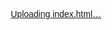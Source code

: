 [Uploading index.html…]()
<!DOCTYPE html>
<html lang="zh-CN">
<head>
    <meta charset="UTF-8">
    <meta name="viewport" content="width=device-width, initial-scale=1.0">
    <title>单词消消乐 - M2核心词</title>
    <style>
        * {
            margin: 0;
            padding: 0;
            box-sizing: border-box;
            font-family: 'Comic Sans MS', 'Microsoft YaHei', sans-serif;
        }
        
        body {
            background: linear-gradient(to bottom, #fff9c4, #ffecb3);
            min-height: 100vh;
            display: flex;
            flex-direction: column;
            align-items: center;
            padding: 20px;
            overflow-x: hidden;
            position: relative;
            cursor: pointer;
        }
        
        /* 加载界面样式 */
        .loader-screen {
            position: fixed;
            top: 0;
            left: 0;
            width: 100%;
            height: 100%;
            background: linear-gradient(to bottom, #fff9c4, #ffecb3);
            display: flex;
            flex-direction: column;
            align-items: center;
            justify-content: center;
            z-index: 200;
            transition: opacity 0.5s ease;
        }
        
        .loader-logo {
            font-size: 3.5rem;
            color: #ff6f00;
            text-shadow: 3px 3px 0 #ffcc80, 6px 6px 0 rgba(0,0,0,0.1);
            margin-bottom: 40px;
            animation: bounce 2s infinite;
        }
        
        .loader-progress-container {
            width: 80%;
            max-width: 500px;
            height: 30px;
            background-color: rgba(255, 255, 255, 0.7);
            border-radius: 15px;
            box-shadow: 0 5px 15px rgba(0,0,0,0.1) inset;
            margin-bottom: 20px;
            overflow: hidden;
        }
        
        .loader-progress-bar {
            height: 100%;
            width: 0%;
            background: linear-gradient(to right, #ff6f00, #ff8f00);
            border-radius: 15px;
            transition: width 0.3s ease;
            display: flex;
            align-items: center;
            justify-content: center;
            color: white;
            font-weight: bold;
        }
        
        .loader-status {
            color: #5d4037;
            font-size: 1.2rem;
            margin-bottom: 30px;
        }
        
        .start-button {
            background: linear-gradient(to right, #ff6f00, #ff8f00);
            color: white;
            border: none;
            padding: 12px 35px;
            font-size: 1.4rem;
            border-radius: 50px;
            cursor: pointer;
            box-shadow: 0 5px 15px rgba(255, 111, 0, 0.4);
            transition: transform 0.3s, box-shadow 0.3s;
            font-weight: bold;
            letter-spacing: 1px;
            opacity: 0;
            pointer-events: none;
            transition: opacity 0.3s ease;
        }
        
        .start-button.visible {
            opacity: 1;
            pointer-events: all;
        }
        
        .start-button:hover {
            transform: translateY(-5px);
            box-shadow: 0 8px 20px rgba(255, 111, 0, 0.6);
        }
        
        /* 单词组选择界面样式 */
        .group-selection-screen {
            position: fixed;
            top: 0;
            left: 0;
            width: 100%;
            height: 100%;
            background: linear-gradient(to bottom, #fff9c4, #ffecb3);
            display: flex;
            flex-direction: column;
            align-items: center;
            justify-content: center;
            z-index: 150;
            opacity: 0;
            pointer-events: none;
            transition: opacity 0.5s ease;
        }
        
        .group-selection-screen.show {
            opacity: 1;
            pointer-events: all;
        }
        
        .selection-container {
            background: rgba(255, 255, 255, 0.9);
            padding: 40px 30px;
            border-radius: 25px;
            box-shadow: 0 10px 30px rgba(0,0,0,0.15);
            max-width: 500px;
            width: 90%;
            text-align: center;
        }
        
        .selection-title {
            font-size: 2rem;
            color: #ff6f00;
            text-shadow: 2px 2px 0 #ffcc80;
            margin-bottom: 30px;
        }
        
        .group-buttons {
            display: grid;
            grid-template-columns: 1fr;
            gap: 20px;
            margin-bottom: 25px;
        }
        
        .group-btn {
            background: linear-gradient(to right, #ff6f00, #ff8f00);
            color: white;
            border: none;
            padding: 15px 20px;
            font-size: 1.3rem;
            border-radius: 50px;
            cursor: pointer;
            box-shadow: 0 5px 15px rgba(255, 111, 0, 0.4);
            transition: transform 0.3s, box-shadow 0.3s;
            font-weight: bold;
        }
        
        .group-btn:hover {
            transform: translateY(-5px);
            box-shadow: 0 8px 20px rgba(255, 111, 0, 0.6);
        }
        
        .back-to-loader {
            color: #ff6f00;
            font-size: 1rem;
            cursor: pointer;
            text-decoration: underline;
            margin-top: 10px;
            transition: color 0.3s;
        }
        
        .back-to-loader:hover {
            color: #e65c00;
        }
        
        .decoration {
            position: absolute;
            z-index: -1;
        }
        
        .decoration.balloon {
            width: 40px;
            height: 60px;
            border-radius: 50%;
            opacity: 0.7;
            animation: float 8s infinite ease-in-out;
        }
        
        .decoration.confetti {
            width: 10px;
            height: 10px;
            border-radius: 50%;
            opacity: 0.8;
            animation: fall 10s infinite linear;
        }
        
        .header {
            text-align: center;
            margin: 10px 0 20px;
            width: 100%;
            position: relative;
        }
        
        h1 {
            font-size: 3.5rem;
            color: #ff6f00;
            text-shadow: 3px 3px 0 #ffcc80, 6px 6px 0 rgba(0,0,0,0.1);
            letter-spacing: 2px;
            margin-bottom: 10px;
            background: linear-gradient(to right, #ff6f00, #ff8f00);
            -webkit-background-clip: text;
            -webkit-text-fill-color: transparent;
            position: relative;
            display: inline-block;
            animation: bounce 2s infinite;
        }
        
        h1::after {
            content: "";
            position: absolute;
            bottom: -10px;
            left: 50%;
            transform: translateX(-50%);
            width: 80%;
            height: 6px;
            background: linear-gradient(to right, #ff6f00, #ffcc80);
            border-radius: 50%;
            filter: blur(2px);
        }
        
        .game-info {
            display: flex;
            justify-content: space-around;
            width: 95%;
            max-width: 800px;
            margin-bottom: 20px;
            padding: 12px 20px;
            background: rgba(255, 255, 255, 0.7);
            border-radius: 18px;
            box-shadow: 0 5px 15px rgba(0,0,0,0.1);
            backdrop-filter: blur(5px);
        }
        
        .info-item {
            display: flex;
            flex-direction: column;
            align-items: center;
            font-size: 1.2rem;
            font-weight: bold;
            color: #ff6f00;
        }
        
        .info-value {
            margin-top: 5px;
            background: #ffcc80;
            padding: 4px 12px;
            border-radius: 15px;
            min-width: 80px;
            text-align: center;
            font-size: 1.3rem;
        }
        
        .game-container {
            display: grid;
            grid-template-columns: repeat(6, 1fr);
            gap: 16px;
            width: 95%;
            max-width: 800px;
            min-height: 350px;
            perspective: 1000px;
            margin: 0 auto;
        }
        
        .bubble {
            width: 100%;
            aspect-ratio: 1/1;
            display: flex;
            align-items: center;
            justify-content: center;
            border-radius: 50%;
            font-size: 1.4rem;
            font-weight: bold;
            cursor: pointer;
            user-select: none;
            transition: transform 0.3s, box-shadow 0.3s;
            text-align: center;
            padding: 10px;
            box-shadow: 
                inset 0 -8px 15px rgba(0,0,0,0.2),
                inset 0 8px 15px rgba(255,255,255,0.7),
                0 10px 20px rgba(0,0,0,0.15);
            position: relative;
            overflow: hidden;
            animation: float 4s infinite ease-in-out;
            will-change: transform;
        }
        
        .bubble::before {
            content: "";
            position: absolute;
            top: 10%;
            left: 20%;
            width: 25%;
            height: 25%;
            background: rgba(255,255,255,0.6);
            border-radius: 50%;
        }
        
        .bubble:hover {
            transform: scale(1.05) translateY(-5px);
        }
        
        .bubble.selected {
            transform: scale(1.1);
            box-shadow: 
                inset 0 -8px 15px rgba(0,0,0,0.2),
                inset 0 8px 15px rgba(255,255,255,0.7),
                0 0 0 4px #ffeb3b,
                0 15px 25px rgba(0,0,0,0.2);
            animation: pulse 0.5s;
        }
        
        .bubble.matched {
            animation: pop 0.2s forwards;
        }
        
        /* 匹配反馈弹窗通用样式 */
        .feedback-toast {
            position: fixed;
            top: 20%;
            left: 50%;
            transform: translate(-50%, -50%);
            padding: 12px 24px;
            border-radius: 30px;
            font-size: 1.5rem;
            font-weight: bold;
            box-shadow: 0 5px 15px rgba(0,0,0,0.2);
            z-index: 80;
            opacity: 0;
            pointer-events: none;
            transition: all 0.3s ease;
            text-shadow: 1px 1px 2px rgba(0,0,0,0.2);
        }
        
        /* 成功弹窗：绿色渐变 */
        .toast-success {
            background: linear-gradient(135deg, #4CAF50, #8BC34A);
            color: white;
        }
        
        /* 错误弹窗：红色渐变 */
        .toast-error {
            background: linear-gradient(135deg, #F44336, #EF5350);
            color: white;
        }
        
        /* 鼓励弹窗：蓝色渐变 */
        .toast-encourage {
            background: linear-gradient(135deg, #2196F3, #03A9F4);
            color: white;
        }
        
        /* 弹窗显示动画 */
        .feedback-toast.show {
            opacity: 1;
            transform: translate(-50%, 0);
            animation: bounceToast 0.8s ease;
        }
        
        /* 成功界面默认完全隐藏 */
        .success-screen {
            position: fixed;
            top: 0;
            left: 0;
            width: 100%;
            height: 100%;
            background: rgba(0,0,0,0.8);
            display: flex;
            flex-direction: column;
            align-items: center;
            justify-content: center;
            z-index: 100;
            opacity: 0;
            pointer-events: none;
            transition: opacity 0.5s;
            display: none; /* 默认完全隐藏 */
        }
        
        .success-screen.show {
            opacity: 1;
            pointer-events: all;
            display: flex; /* 只有显示时才可见 */
        }
        
        .success-content {
            background: linear-gradient(135deg, #fff9c4, #ffecb3);
            padding: 30px;
            border-radius: 25px;
            text-align: center;
            max-width: 500px;
            width: 90%;
            box-shadow: 0 20px 40px rgba(0,0,0,0.4);
            transform: scale(0.8);
            transition: transform 0.5s;
            position: relative;
            overflow: hidden;
        }
        
        .success-screen.show .success-content {
            transform: scale(1);
        }
        
        .success-content::before {
            content: "🎉";
            position: absolute;
            top: -30px;
            left: -30px;
            font-size: 5rem;
            opacity: 0.3;
            z-index: -1;
        }
        
        .success-content::after {
            content: "🎂";
            position: absolute;
            bottom: -40px;
            right: -40px;
            font-size: 6rem;
            opacity: 0.3;
            z-index: -1;
        }
        
        .success-content h2 {
            font-size: 2.5rem;
            color: #ff6f00;
            margin-bottom: 15px;
            text-shadow: 2px 2px 0 #ffcc80;
        }
        
        .success-content p {
            font-size: 1.6rem;
            color: #5d4037;
            margin: 20px 0;
            font-weight: bold;
        }
        
        .next-btn {
            background: linear-gradient(to right, #ff6f00, #ff8f00);
            color: white;
            border: none;
            padding: 12px 35px;
            font-size: 1.4rem;
            border-radius: 50px;
            cursor: pointer;
            margin-top: 15px;
            box-shadow: 0 5px 15px rgba(255, 111, 0, 0.4);
            transition: transform 0.3s, box-shadow 0.3s;
            font-weight: bold;
            letter-spacing: 1px;
        }
        
        .next-btn:hover {
            transform: translateY(-5px);
            box-shadow: 0 8px 20px rgba(255, 111, 0, 0.6);
        }
        
        .next-btn:active {
            transform: translateY(0);
        }
        
        .instructions {
            background: rgba(255, 255, 255, 0.85);
            border-radius: 15px;
            padding: 12px;
            margin-top: 20px;
            max-width: 800px;
            width: 95%;
            box-shadow: 0 5px 15px rgba(0,0,0,0.1);
        }
        
        .instructions h3 {
            color: #ff6f00;
            margin-bottom: 8px;
            text-align: center;
            font-size: 1.3rem;
        }
        
        .instructions p {
            color: #5d4037;
            line-height: 1.5;
            text-align: center;
            font-size: 1rem;
        }
        
        /* 背景音乐控制按钮 - 确保可见 */
        .music-control {
            position: fixed;
            top: 15px;
            right: 15px;
            background: rgba(255, 255, 255, 0.8);
            border-radius: 50%;
            width: 50px;
            height: 50px;
            display: flex;
            align-items: center;
            justify-content: center;
            cursor: pointer;
            box-shadow: 0 3px 10px rgba(0,0,0,0.2);
            z-index: 9999; /* 提高层级确保可见 */
            transition: all 0.3s ease;
            display: flex; /* 强制显示 */
        }
        
        .music-control:hover {
            transform: scale(1.1);
            box-shadow: 0 5px 15px rgba(0,0,0,0.3);
        }
        
        .music-control i {
            font-size: 1.6rem;
            color: #ff6f00;
        }
        
        /* 首次交互提示 */
        .interaction-prompt {
            position: fixed;
            bottom: 20px;
            left: 50%;
            transform: translateX(-50%);
            background: rgba(255, 111, 0, 0.9);
            color: white;
            padding: 10px 20px;
            border-radius: 20px;
            font-size: 1rem;
            box-shadow: 0 3px 10px rgba(0,0,0,0.2);
            z-index: 50;
            opacity: 0;
            transition: opacity 0.3s;
            pointer-events: none;
        }
        
        .interaction-prompt.show {
            opacity: 1;
        }
        
        /* 弹窗弹跳动画 */
        @keyframes bounceToast {
            0% { transform: translate(-50%, -20px); opacity: 0; }
            50% { transform: translate(-50%, 5px); }
            100% { transform: translate(-50%, 0); opacity: 1; }
        }
        
        @keyframes float {
            0%, 100% { transform: translateY(0); }
            50% { transform: translateY(-10px); }
        }
        
        @keyframes pulse {
            0% { transform: scale(1); }
            50% { transform: scale(1.15); }
            100% { transform: scale(1.1); }
        }
        
        @keyframes pop {
            0% { transform: scale(1); opacity: 1; }
            50% { transform: scale(1.2); opacity: 0.7; }
            100% { transform: scale(0); opacity: 0; }
        }
        
        @keyframes bounce {
            0%, 100% { transform: translateY(0); }
            50% { transform: translateY(-10px); }
        }
        
        @keyframes fall {
            0% { transform: translateY(-100px) rotate(0deg); opacity: 0; }
            10% { opacity: 1; }
            90% { opacity: 1; }
            100% { transform: translateY(100vh) rotate(360deg); opacity: 0; }
        }
        
        @media (max-width: 768px) {
            h1, .loader-logo {
                font-size: 2.8rem;
            }
            
            .game-container {
                grid-template-columns: repeat(3, 1fr);
                gap: 12px;
                max-width: 500px;
            }
            
            .bubble {
                font-size: 1.3rem;
            }
            
            .info-item {
                font-size: 1.1rem;
            }
            
            .info-value {
                font-size: 1.2rem;
                min-width: 70px;
            }
            
            .feedback-toast {
                font-size: 1.2rem;
                padding: 10px 20px;
            }
            
            .selection-title {
                font-size: 1.8rem;
            }
        }
        
        @media (max-width: 480px) {
            h1, .loader-logo {
                font-size: 2.2rem;
            }
            
            .game-info {
                flex-direction: column;
                gap: 8px;
                padding: 10px;
            }
            
            .info-item {
                flex-direction: row;
                gap: 10px;
            }
            
            .info-value {
                margin-top: 0;
            }
            
            .bubble {
                font-size: 1.1rem;
            }
            
            .success-content h2 {
                font-size: 2rem;
            }
            
            .success-content p {
                font-size: 1.4rem;
            }
            
            .selection-title {
                font-size: 1.6rem;
            }
            
            .group-btn {
                font-size: 1.1rem;
                padding: 12px 15px;
            }
            
            /* 移动设备上调整音乐按钮大小 */
            .music-control {
                width: 45px;
                height: 45px;
            }
        }
    </style>
</head>
<body>
    <!-- 音乐控制按钮放在最前面确保优先渲染 -->
    <div class="music-control" id="musicControl">
        <i class="fas fa-music"></i>
    </div>
    
    <!-- 加载界面 -->
    <div class="loader-screen" id="loaderScreen">
        <div class="loader-logo">单词消消乐</div>
        <div class="loader-progress-container">
            <div class="loader-progress-bar" id="progressBar">0%</div>
        </div>
        <div class="loader-status" id="loadStatus">准备加载资源...</div>
        <button class="start-button" id="startButton">开始游戏</button>
    </div>
    
    <!-- 单词组选择界面（默认隐藏） -->
    <div class="group-selection-screen" id="groupSelectionScreen">
        <div class="selection-container">
            <h2 class="selection-title">选择要复习的单词组</h2>
            <div class="group-buttons" id="groupButtons">
                <!-- 按钮将通过JS动态生成 -->
            </div>
            <div class="back-to-loader" id="backToLoader">返回重新加载</div>
        </div>
    </div>
    
    <!-- 首次交互提示 -->
    <div class="interaction-prompt" id="interactionPrompt">
        点击任意位置开始播放音乐
    </div>
    
    <!-- 反馈弹窗：成功+错误+鼓励 -->
    <div class="feedback-toast toast-success" id="successToast">匹配成功！🎉</div>
    <div class="feedback-toast toast-error" id="errorToast">匹配错误，请重试！❌</div>
    <div class="feedback-toast toast-encourage" id="encourageToast">太棒了！继续加油！👍</div>
    
    <div class="header">
        <h1>单词消消乐</h1>
    </div>
    
    <div class="game-info">
        <div class="info-item">
            <span>当前轮次:</span>
            <div class="info-value" id="round">1/1</div>
        </div>
        <div class="info-item">
            <span>用时:</span>
            <div class="info-value" id="time">00:00</div>
        </div>
        <div class="info-item">
            <span>匹配:</span>
            <div class="info-value" id="matches">0/4</div>
        </div>
    </div>
    
    <div class="game-container" id="gameContainer"></div>
    
    <div class="success-screen" id="successScreen">
        <div class="success-content">
            <h2 id="successTitle">恭喜你挑战成功！</h2>
            <p>本轮用时: <span id="finalTime">00:00</span></p>
            <p id="roundInfo">第1轮完成</p>
            <button class="next-btn" id="nextBtn">继续挑战</button>
        </div>
    </div>
    
    <div class="instructions">
        <h3>游戏说明</h3>
        <p>点击两个泡泡，如果它们对应的意思互相匹配（如"balloon"和"气球"），则泡泡会消失；否则，泡泡会保持原状。点击泡泡时会播放单词发音和音效。完成后可选择继续练习该组或切换其他组！右上角按钮可控制背景音乐。</p>
    </div>
    
    <!-- 音效资源 -->
    <audio id="popSound" preload="auto">
        <source src="assets/audio/popSound.mp3" type="audio/mpeg">
     </audio>
    <audio id="successSound" preload="auto">
        <source src="assets/audio/successSound.mp3" type="audio/mpeg">
      </audio>
    <audio id="errorSound" preload="auto">
        <source src="assets/audio/errorSound.mp3" type="audio/mpeg">
      
    <!-- 鼓励音效 -->
    <audio id="encourageSound" preload="auto">
        <source src="assets/audio/encourageSound.mp3" type="audio/mpeg">
      
    <audio id="roundCompleteSound" preload="auto">
        <source src="assets/audio/roundCompleteSound.mp3" type="audio/mpeg">
      
    <audio id="allCompleteSound" preload="auto">
        <source src="assets/audio/allCompleteSound.mp3" type="audio/mpeg">
      
    
    <!-- 背景音乐 -->
    <audio id="bgMusic" loop preload="auto">
        <source src="assets/audio/bgMusic.mp3" type="audio/mpeg">
      
    
    <!-- 单词发音音频容器（动态创建音频元素） -->
    <div id="pronunciationContainer"></div>
    
    <script>
        // 单词组数据
        const wordGroups = [
            {
                groupId: 1,
                groupName: "第一周W1",
                pairs: [
                    { en: "deer", cn: "鹿🦌", enAudio: "assets/audio/words/deer.mp3", cnAudio: "assets/audio/words/chuanghu.mp3" },
                    { en: "ladybug", cn: "瓢虫🐞", enAudio: "assets/audio/words/ladybug.mp3", cnAudio: "assets/audio/words/chuanghu.mp3" },
                    { en: "panda", cn: "熊猫🐼", enAudio: "assets/audio/words/panda.mp3", cnAudio: "assets/audio/words/chuanghu.mp3" },
                    { en: "shirt", cn: "衬衫👔", enAudio: "assets/audio/words/shirt.mp3", cnAudio: "assets/audio/words/chuanghu.mp3" },
                    { en: "dress", cn: "连衣裙👗", enAudio: "assets/audio/words/dress.mp3", cnAudio: "assets/audio/words/chuanghu.mp3" },
                    { en: "coat", cn: "外套🧥", enAudio: "assets/audio/words/coat.mp3", cnAudio: "assets/audio/words/chuanghu.mp3" },
                    { en: "sweater", cn: "毛衣", enAudio: "assets/audio/words/sweater.mp3", cnAudio: "assets/audio/words/shafa.mp3" },
                    { en: "shoes", cn: "鞋子👞", enAudio: "assets/audio/words/shoes.mp3", cnAudio: "assets/audio/words/yizi.mp3" },
                    { en: "pants", cn: "裤子👖", enAudio: "assets/audio/words/pants.mp3", cnAudio: "assets/audio/words/zhuozi.mp3" }
                ]
            },
            {
                groupId: 2,
                groupName: "第二周W2",
                pairs: [
                    { en: "bike", cn: "自行车🚲", enAudio: "assets/audio/words/bike.mp3", cnAudio: "assets/audio/words/chuanghu.mp3" },
                    { en: "boat", cn: "船🚢", enAudio: "assets/audio/words/boat.mp3", cnAudio: "assets/audio/words/chuanghu.mp3" },
                    { en: "log", cn: "木头", enAudio: "assets/audio/words/log.mp3", cnAudio: "assets/audio/words/chuanghu.mp3" },
                    { en: "ox", cn: "公牛🐂", enAudio: "assets/audio/words/ox.mp3", cnAudio: "assets/audio/words/chuanghu.mp3" },
                    { en: "pot", cn: "罐子", enAudio: "assets/audio/words/pot.mp3", cnAudio: "assets/audio/words/chuanghu.mp3" },
                    { en: "school bus", cn: "校车", enAudio: "assets/audio/words/school bus.mp3", cnAudio: "assets/audio/words/chuanghu.mp3" },
                    { en: "scooter", cn: "滑板车🛴", enAudio: "assets/audio/words/scooter.mp3", cnAudio: "assets/audio/words/shafa.mp3" },
                    { en: "subway", cn: "地铁🚈", enAudio: "assets/audio/words/subway.mp3", cnAudio: "assets/audio/words/yizi.mp3" },
                    { en: "taxi", cn: "出租车🚕", enAudio: "assets/audio/words/taxi.mp3", cnAudio: "assets/audio/words/zhuozi.mp3" }
                ]
            },
        ];
        
        // 游戏状态变量 - 重点修复游戏状态管理
        let selectedGroupId = null;
        let selectedBubbles = [];
        let matchedPairs = 0;
        let startTime = null;
        let timerInterval = null;
        let currentPairs = [];
        let currentRound = 1;
        let totalRounds = 1;
        let musicPlaying = false;
        let totalTime = 0;
        let userInteracted = false;
        let gameStarted = false; // 游戏是否已开始的标志
        let gameInProgress = false; // 新增：游戏是否正在进行中
        let encouragementPlayed = {
            2: false,
            4: false
        };
        let currentPronunciationAudio = null;
        
        // DOM 元素
        const gameContainer = document.getElementById('gameContainer');
        const timeDisplay = document.getElementById('time');
        const matchesDisplay = document.getElementById('matches');
        const roundDisplay = document.getElementById('round');
        const successScreen = document.getElementById('successScreen');
        const successTitle = document.getElementById('successTitle');
        const finalTimeDisplay = document.getElementById('finalTime');
        const roundInfo = document.getElementById('roundInfo');
        const nextBtn = document.getElementById('nextBtn');
        const popSound = document.getElementById('popSound');
        const successSound = document.getElementById('successSound');
        const errorSound = document.getElementById('errorSound');
        const encourageSound = document.getElementById('encourageSound');
        const roundCompleteSound = document.getElementById('roundCompleteSound');
        const allCompleteSound = document.getElementById('allCompleteSound');
        const bgMusic = document.getElementById('bgMusic');
        const musicControl = document.getElementById('musicControl');
        const interactionPrompt = document.getElementById('interactionPrompt');
        const successToast = document.getElementById('successToast');
        const errorToast = document.getElementById('errorToast');
        const encourageToast = document.getElementById('encourageToast');
        const pronunciationContainer = document.getElementById('pronunciationContainer');
        
        // 加载界面元素
        const loaderScreen = document.getElementById('loaderScreen');
        const progressBar = document.getElementById('progressBar');
        const loadStatus = document.getElementById('loadStatus');
        const startButton = document.getElementById('startButton');
        
        // 创建派对装饰
        function createDecorations() {
            const colors = ['#ff6f69', '#ffcc5c', '#88d8b0', '#96ceb4', '#ffeead', '#ff6b6b'];
            
            // 气球装饰
            for (let i = 0; i < 15; i++) {
                const balloon = document.createElement('div');
                balloon.className = 'decoration balloon';
                balloon.style.background = `radial-gradient(circle at 30% 30%, ${colors[i % colors.length]}aa, ${colors[(i+3) % colors.length]})`;
                balloon.style.left = `${Math.random() * 100}%`;
                balloon.style.top = `${Math.random() * 100}%`;
                balloon.style.animationDelay = `${Math.random() * 5}s`;
                document.body.appendChild(balloon);
            }
            
            // 彩纸装饰
            for (let i = 0; i < 30; i++) {
                const confetti = document.createElement('div');
                confetti.className = 'decoration confetti';
                confetti.style.background = colors[i % colors.length];
                confetti.style.left = `${Math.random() * 100}%`;
                confetti.style.animationDelay = `${Math.random() * 5}s`;
                confetti.style.animationDuration = `${5 + Math.random() * 10}s`;
                document.body.appendChild(confetti);
            }
        }
        
        // 生成单词组选择按钮
        function renderGroupButtons() {
            const groupButtonsContainer = document.getElementById('groupButtons');
            groupButtonsContainer.innerHTML = ''; // 清空容器
            
            // 遍历单词组，生成按钮
            wordGroups.forEach(group => {
                const btn = document.createElement('button');
                btn.className = 'group-btn';
                btn.textContent = group.groupName;
                btn.dataset.groupId = group.groupId; // 绑定组ID
                
                // 按钮点击事件：选择组并进入游戏
                btn.addEventListener('click', () => {
                    userInteracted = true;
                    hideInteractionPrompt();
                    selectedGroupId = group.groupId; // 记录选中的组
                    
                    // 隐藏选择界面，初始化游戏
                    const groupSelectionScreen = document.getElementById('groupSelectionScreen');
                    groupSelectionScreen.style.opacity = '0';
                    setTimeout(() => {
                        groupSelectionScreen.classList.remove('show');
                        // 显示游戏相关元素
                        document.querySelector('.header').style.display = 'block';
                        document.querySelector('.game-info').style.display = 'flex';
                        document.querySelector('.instructions').style.display = 'block';
                        // 初始化游戏
                        initGame();
                        triggerMusicPlay();
                    }, 500);
                });
                
                groupButtonsContainer.appendChild(btn);
            });
            
            // “返回加载界面”按钮事件
            document.getElementById('backToLoader').addEventListener('click', () => {
                const groupSelectionScreen = document.getElementById('groupSelectionScreen');
                groupSelectionScreen.style.opacity = '0';
                setTimeout(() => {
                    groupSelectionScreen.classList.remove('show');
                    loaderScreen.style.display = 'flex';
                    loaderScreen.style.opacity = '1';
                }, 500);
            });
        }
        
        // 播放单词发音
        function playWordPronunciation(wordText, lang) {
            // 停止当前正在播放的发音
            if (currentPronunciationAudio) {
                currentPronunciationAudio.pause();
                currentPronunciationAudio.remove();
                currentPronunciationAudio = null;
            }
            
            // 找到当前单词对应的音频路径
            let audioPath = '';
            wordGroups.forEach(group => {
                const targetWord = group.pairs.find(pair => {
                    return (lang === 'en' && pair.en === wordText) || (lang === 'cn' && pair.cn === wordText);
                });
                if (targetWord) {
                    audioPath = lang === 'en' ? targetWord.enAudio : targetWord.cnAudio;
                }
            });
            
            // 创建并播放发音音频
            if (audioPath) {
                const audio = document.createElement('audio');
                audio.src = audioPath;
                audio.preload = 'auto';
                pronunciationContainer.appendChild(audio);
                
                currentPronunciationAudio = audio;
                audio.play().catch(e => console.log(`单词发音播放失败: ${e.message}`));
                
                // 播放结束后清理
                audio.onended = () => {
                    if (currentPronunciationAudio === audio) {
                        audio.remove();
                        currentPronunciationAudio = null;
                    }
                };
            }
        }
        
        // 播放音效
        function playSoundImmediately(audioElement) {
            audioElement.currentTime = 0;
            audioElement.play().catch(e => console.log(`音效播放失败: ${e.message}`));
        }
        
        // 初始化游戏 - 重点修复：确保游戏状态正确初始化
        function initGame() {
            // 重置所有游戏状态
            selectedBubbles = [];
            matchedPairs = 0;
            startTime = null;
            gameContainer.innerHTML = '';
            gameStarted = false;
            gameInProgress = true; // 标记游戏正在进行
            
            // 隐藏成功界面（防止意外显示）
            successScreen.classList.remove('show');
            successScreen.style.display = 'none';
            
            // 更新匹配数显示
            const totalPairsInGroup = wordGroups.find(g => g.groupId === selectedGroupId).pairs.length;
            matchesDisplay.textContent = `0/${totalPairsInGroup}`;
            roundDisplay.textContent = `${currentRound}/${totalRounds}`;
            
            // 加载用户选中组的单词对
            currentPairs = wordGroups.find(g => g.groupId === selectedGroupId).pairs;
            
            // 创建泡泡（这是游戏显示的关键步骤）
            createBubbles();
            
            roundInfo.textContent = `第${currentRound}轮（${wordGroups.find(g => g.groupId === selectedGroupId).groupName}）`;
            
            // 重置鼓励状态
            encouragementPlayed = {
                [Math.floor(totalPairsInGroup/2)]: false,
                [totalPairsInGroup]: false
            };
            
            // 停止任何正在播放的发音
            if (currentPronunciationAudio) {
                currentPronunciationAudio.pause();
                currentPronunciationAudio.remove();
                currentPronunciationAudio = null;
            }
        }
        
        // 创建单词泡泡 - 确保泡泡被正确创建和显示
        function createBubbles() {
            const allWords = [];
            const colors = ['#ff6f69', '#ffcc5c', '#88d8b0', '#96ceb4', '#ffeead', '#ff6b6b'];
            
            // 生成中英文单词对数组
            currentPairs.forEach(pair => {
                allWords.push({ 
                    text: pair.en, 
                    pairId: pair.en, 
                    lang: 'en'
                });
                allWords.push({ 
                    text: pair.cn, 
                    pairId: pair.en, 
                    lang: 'cn'
                });
            });
            
            // 随机排序
            shuffleArray(allWords);
            
            // 创建泡泡元素
            allWords.forEach((word, index) => {
                const bubble = document.createElement('div');
                bubble.className = 'bubble';
                bubble.textContent = word.text;
                bubble.dataset.pairId = word.pairId;
                bubble.dataset.lang = word.lang;
                bubble.dataset.text = word.text;
                bubble.dataset.index = index;
                
                // 随机颜色
                const color = colors[Math.floor(Math.random() * colors.length)];
                bubble.style.background = `radial-gradient(circle at 30% 30%, ${color}bb, ${color})`;
                bubble.style.color = '#333';
                
                // 点击事件
                bubble.addEventListener('click', () => handleBubbleClick(bubble));
                
                // 浮动动画延迟
                bubble.style.animationDelay = `${index * 0.1}s`;
                
                gameContainer.appendChild(bubble);
            });
        }
        
        // 泡泡点击处理
        function handleBubbleClick(bubble) {
            // 游戏未在进行中则不响应点击
            if (!gameInProgress) return;
            
            // 标记游戏已开始
            if (!gameStarted) {
                gameStarted = true;
            }
            
            // 触发音乐播放（首次交互）
            if (!userInteracted) {
                triggerMusicPlay();
            }
            
            // 忽略已匹配或已选中的泡泡
            if (bubble.classList.contains('matched') || bubble.classList.contains('selected') || selectedBubbles.length >= 2) {
                return;
            }
            
            // 播放单词发音
            const wordText = bubble.dataset.text;
            const wordLang = bubble.dataset.lang;
            playWordPronunciation(wordText, wordLang);
            
            // 播放点击音效
            playSoundImmediately(popSound);
            
            // 视觉反馈：选中状态
            bubble.classList.add('selected');
            selectedBubbles.push(bubble);
            
            // 开始计时（首次点击）
            if (startTime === null) {
                startTime = new Date();
                startTimer();
            }
            
            // 选中两个泡泡时判断匹配结果
            if (selectedBubbles.length === 2) {
                // 暂时禁用所有泡泡点击
                disableAllBubbles();
                
                const [bubble1, bubble2] = selectedBubbles;
                
                // 判断是否匹配
                if (bubble1.dataset.pairId === bubble2.dataset.pairId) {
                    // 匹配成功
                    showToast(successToast);
                    playSoundImmediately(successSound);
                    
                    // 执行泡泡消失动画
                    setTimeout(() => {
                        bubble1.classList.add('matched');
                        bubble2.classList.add('matched');
                        bubble1.classList.remove('selected');
                        bubble2.classList.remove('selected');
                        selectedBubbles = [];
                        
                        // 更新匹配计数
                        matchedPairs++;
                        const totalPairsInGroup = wordGroups.find(g => g.groupId === selectedGroupId).pairs.length;
                        matchesDisplay.textContent = `${matchedPairs}/${totalPairsInGroup}`;
                        
                        // 检查是否需要播放鼓励音效
                        checkEncouragement();
                        
                        // 重新启用点击
                        enableAllBubbles();
                        
                        // 检查是否完成本轮（只有在真正匹配完所有对时才结束）
                        if (matchedPairs === totalPairsInGroup) {
                            endRound();
                        }
                    }, 200);
                } else {
                    // 匹配错误
                    showToast(errorToast);
                    playSoundImmediately(errorSound);
                    
                    // 短暂延迟后取消选择状态
                    setTimeout(() => {
                        bubble1.classList.remove('selected');
                        bubble2.classList.remove('selected');
                        selectedBubbles = [];
                        // 重新启用点击
                        enableAllBubbles();
                    }, 800);
                }
            }
        }
        
        // 禁用所有未匹配泡泡的点击
        function disableAllBubbles() {
            const bubbles = document.querySelectorAll('.bubble:not(.matched)');
            bubbles.forEach(bubble => {
                bubble.style.pointerEvents = 'none';
            });
        }
        
        // 启用所有未匹配泡泡的点击
        function enableAllBubbles() {
            const bubbles = document.querySelectorAll('.bubble:not(.matched)');
            bubbles.forEach(bubble => {
                bubble.style.pointerEvents = 'auto';
            });
        }
        
        // 检查是否需要播放鼓励音效
        function checkEncouragement() {
            const totalPairsInGroup = wordGroups.find(g => g.groupId === selectedGroupId).pairs.length;
            const halfPairs = Math.floor(totalPairsInGroup / 2);
            
            if ((matchedPairs === halfPairs && !encouragementPlayed[halfPairs])) {
                
                const messages = [
                    "太棒了！继续加油！👍",
                    "真厉害！保持势头！💪",
                    "太优秀了！不要停！🚀",
                    "好样的！继续前进！👏"
                ];
                
                const randomMessage = messages[Math.floor(Math.random() * messages.length)];
                encourageToast.textContent = randomMessage;
                
                showToast(encourageToast);
                playSoundImmediately(encourageSound);
                
                encouragementPlayed[halfPairs] = true;
            }
        }
        
        // 通用弹窗显示函数
        function showToast(toastElement) {
            successToast.classList.remove('show');
            errorToast.classList.remove('show');
            encourageToast.classList.remove('show');
            
            toastElement.classList.add('show');
            
            setTimeout(() => {
                toastElement.classList.remove('show');
            }, 1500);
        }
        
        // 背景音乐控制
        function triggerMusicPlay() {
            if (!musicPlaying) {
                bgMusic.play()
                    .then(() => {
                        musicPlaying = true;
                        musicControl.innerHTML = '<i class="fas fa-pause"></i>';
                        hideInteractionPrompt();
                    })
                    .catch(e => {
                        console.log("音乐播放需要用户交互:", e);
                        showInteractionPrompt();
                    });
            }
        }
        
        // 交互提示显示/隐藏
        function showInteractionPrompt() {
            interactionPrompt.classList.add('show');
            setTimeout(hideInteractionPrompt, 5000);
        }
        
        function hideInteractionPrompt() {
            interactionPrompt.classList.remove('show');
        }
        
        // 计时器功能
        function startTimer() {
            clearInterval(timerInterval);
            timerInterval = setInterval(() => {
                const elapsedTime = Math.floor((new Date() - startTime) / 1000);
                const minutes = Math.floor(elapsedTime / 60).toString().padStart(2, '0');
                const seconds = (elapsedTime % 60).toString().padStart(2, '0');
                timeDisplay.textContent = `${minutes}:${seconds}`;
            }, 1000);
        }
        
        // 结束本轮游戏 - 重点修复：只有在游戏真正进行并完成时才调用
        function endRound() {
            // 确保只有在游戏进行中才执行结束逻辑
            if (!gameInProgress) return;
            
            clearInterval(timerInterval);
            const elapsedTime = Math.floor((new Date() - startTime) / 1000);
            totalTime += elapsedTime;
            
            // 格式化时间显示
            const formatTime = (timeInSeconds) => {
                const minutes = Math.floor(timeInSeconds / 60).toString().padStart(2, '0');
                const seconds = (timeInSeconds % 60).toString().padStart(2, '0');
                return `${minutes}:${seconds}`;
            };
            
            // 获取当前组的信息
            const currentGroup = wordGroups.find(g => g.groupId === selectedGroupId);
            
            // 显示结束界面的同时播放音效
            finalTimeDisplay.textContent = formatTime(elapsedTime);
            if (currentRound < totalRounds) {
                successTitle.textContent = `恭喜完成第${currentRound}轮（${currentGroup.groupName}）！`;
                nextBtn.textContent = "继续练习该组";
                playSoundImmediately(roundCompleteSound);
            } else {
                successTitle.textContent = `恭喜掌握${currentGroup.groupName}！`;
                roundInfo.textContent = `总用时: ${formatTime(totalTime)}`;
                nextBtn.textContent = "重新选择单词组";
                playSoundImmediately(allCompleteSound);
            }
            
            // 标记游戏不再进行中
            gameInProgress = false;
            
            // 显示结束弹窗
            setTimeout(() => {
                successScreen.style.display = 'flex';
                setTimeout(() => {
                    successScreen.classList.add('show');
                }, 100);
            }, 500);
        }
        
        // 数组随机排序
        function shuffleArray(array) {
            for (let i = array.length - 1; i > 0; i--) {
                const j = Math.floor(Math.random() * (i + 1));
                [array[i], array[j]] = [array[j], array[i]];
            }
            return array;
        }
        
        // 下一轮/重新选择按钮
        nextBtn.addEventListener('click', () => {
            userInteracted = true;
            hideInteractionPrompt();
            successScreen.classList.remove('show');
            successScreen.style.display = 'none'; // 完全隐藏成功界面
            
            if (currentRound < totalRounds) {
                // 同一组继续练习
                currentRound++;
                initGame();
                triggerMusicPlay();
            } else {
                // 重置轮次，返回选择界面
                currentRound = 1;
                totalTime = 0;
                gameInProgress = false;
                const groupSelectionScreen = document.getElementById('groupSelectionScreen');
                
                // 隐藏游戏元素
                document.querySelector('.header').style.display = 'none';
                document.querySelector('.game-info').style.display = 'none';
                document.querySelector('.instructions').style.display = 'none';
                
                // 显示选择界面
                setTimeout(() => {
                    groupSelectionScreen.style.opacity = '0';
                    groupSelectionScreen.classList.remove('show');
                    
                    setTimeout(() => {
                        renderGroupButtons();
                        groupSelectionScreen.classList.add('show');
                        setTimeout(() => {
                            groupSelectionScreen.style.opacity = '1';
                        }, 50);
                    }, 100);
                }, 300);
            }
        });
        
        // 背景音乐控制按钮事件
        musicControl.addEventListener('click', () => {
            userInteracted = true;
            hideInteractionPrompt();
            
            if (musicPlaying) {
                bgMusic.pause();
                musicControl.innerHTML = '<i class="fas fa-music"></i>';
            } else {
                bgMusic.play().catch(e => {
                    console.log("背景音乐播放失败:", e);
                    showInteractionPrompt();
                });
                musicControl.innerHTML = '<i class="fas fa-pause"></i>';
            }
            musicPlaying = !musicPlaying;
        });
        
        // 全局点击触发音乐
        document.addEventListener('click', () => {
            if (!musicPlaying) {
                triggerMusicPlay();
            }
            userInteracted = true;
        });
        
        // 触摸设备支持
        document.addEventListener('touchstart', () => {
            if (!userInteracted) {
                triggerMusicPlay();
            }
        }, { passive: true });
        
        // 预加载所有单词音频
        function preloadAllAudios() {
            return new Promise((resolve) => {
                // 收集所有音频路径
                const allAudioPaths = [];
                wordGroups.forEach(group => {
                    group.pairs.forEach(pair => {
                        allAudioPaths.push(pair.enAudio);
                        allAudioPaths.push(pair.cnAudio);
                    });
                });
                
                // 添加游戏音效
                allAudioPaths.push('assets/audio/popSound.mp3');
                allAudioPaths.push('assets/audio/successSound.mp3');
                allAudioPaths.push('assets/audio/errorSound.mp3');
                allAudioPaths.push('assets/audio/encourageSound.mp3');
                allAudioPaths.push('assets/audio/roundCompleteSound.mp3');
                allAudioPaths.push('assets/audio/allCompleteSound.mp3');
                allAudioPaths.push('assets/audio/bgMusic.mp3');
                
                const totalFiles = allAudioPaths.length;
                let loadedFiles = 0;
                let displayProgress = 0;
                
                function updateDisplayProgress() {
                    const increment = Math.min(3, 100 - displayProgress);
                    displayProgress += increment;
                    progressBar.style.width = `${displayProgress}%`;
                    progressBar.textContent = `${displayProgress}%`;
                    
                    if (displayProgress < 100) {
                        setTimeout(updateDisplayProgress, 100 + Math.random() * 100);
                    } else {
                        setTimeout(() => {
                            loadStatus.textContent = "资源加载完成！";
                            startButton.classList.add('visible');
                            resolve();
                        }, 500);
                    }
                }
                
                updateDisplayProgress();
                
                // 预加载每个音频
                allAudioPaths.forEach((path) => {
                    const audio = new Audio();
                    audio.src = path;
                    
                    const handleLoad = () => {
                        loadedFiles++;
                        const fileName = path.split('/').pop();
                        loadStatus.textContent = `加载资源: ${fileName} (${loadedFiles}/${totalFiles})`;
                    };
                    
                    audio.addEventListener('canplaythrough', handleLoad, { once: true });
                    audio.addEventListener('error', () => {
                        console.warn(`音频加载失败: ${path}`);
                        handleLoad();
                    }, { once: true });
                    
                    audio.load();
                });
            });
        }
        
        // 开始按钮点击事件：加载界面→选择界面
        startButton.addEventListener('click', () => {
            // 隐藏加载界面，显示选择界面
            loaderScreen.style.opacity = '0';
            setTimeout(() => {
                loaderScreen.style.display = 'none';
                const groupSelectionScreen = document.getElementById('groupSelectionScreen');
                groupSelectionScreen.classList.add('show');
                renderGroupButtons();
                
                // 隐藏游戏元素，只在选择单词组后显示
                document.querySelector('.header').style.display = 'none';
                document.querySelector('.game-info').style.display = 'none';
                document.querySelector('.instructions').style.display = 'none';
            }, 500);
        });
        
        // 页面加载初始化
        window.addEventListener('DOMContentLoaded', () => {
            createDecorations();
            
            // 离线Font Awesome图标
            const style = document.createElement('style');
            style.textContent = `
                .fas {
                    font-family: 'Font Awesome 5 Free';
                    font-weight: 900;
                }
                .fa-music:before { content: "\\f001"; }
                .fa-pause:before { content: "\\f04c"; }
            `;
            document.head.appendChild(style);
            
            // 强制隐藏成功界面
            document.getElementById('successScreen').classList.remove('show');
            document.getElementById('successScreen').style.display = 'none';
            
            // 确保音乐控制按钮可见
            document.getElementById('musicControl').style.display = 'flex';
            
            // 开始预加载所有音频
            preloadAllAudios();
        });
    </script>
</body>
</html>
